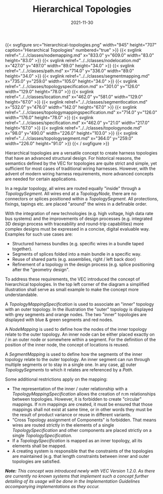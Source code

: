 ﻿---
title: Hierarchical Topologies
toc: false
type: specs
layout: diagram
date: "2021-11-30"
draft: false
specification: VEC
version: 2.0.0-rc1
documentType: "Recommendation"
elementType: Diagram
classes:
  - NodeMapping
  - NodeLocation
  - Path
  - SegmentMapping
  - TopologySpecification
  - Location
  - SegmentLocation
  - TopologyMappingSpecification
  - Specification
  - TopologyNode
  - TopologySegment
menu:
  VEC-2.0.0-rc1:    
    parent: topology-and-geometry
    identifier: topology-and-geometry/hierarchical-topologies
    weight: 1009003 

# Prev/next pager order (if `docs_section_pager` enabled in `params.toml`)
weight: 1009003
---
{{< svgfigure src="hierarchical-topologies.png" width="945" height="707" caption="Hierarchical Topologies" numbered="true" >}}
  {{< svglink relref="../../classes/nodemapping.md" x="833.0" y="609.0" width="83.0" height="83.0" >}}
  {{< svglink relref="../../classes/nodelocation.md" x="427.0" y="497.0" width="89.0" height="34.0" >}}
  {{< svglink relref="../../classes/path.md" x="714.0" y="336.0" width="89.0" height="34.0" >}}
  {{< svglink relref="../../classes/segmentmapping.md" x="735.0" y="259.0" width="105.0" height="34.0" >}}
  {{< svglink relref="../../classes/topologyspecification.md" x="301.0" y="126.0" width="129.0" height="78.0" >}}
  {{< svglink relref="../../classes/location.md" x="462.0" y="581.0" width="129.0" height="67.0" >}}
  {{< svglink relref="../../classes/segmentlocation.md" x="532.0" y="476.0" width="142.0" height="67.0" >}}
  {{< svglink relref="../../classes/topologymappingspecification.md" x="714.0" y="126.0" width="176.0" height="78.0" >}}
  {{< svglink relref="../../classes/specification.md" x="462.0" y="21.0" width="217.0" height="67.0" >}}
  {{< svglink relref="../../classes/topologynode.md" x="98.0" y="490.0" width="226.0" height="103.0" >}}
  {{< svglink relref="../../classes/topologysegment.md" x="364.0" y="259.0" width="226.0" height="91.0" >}}
{{< / svgfigure >}}
<p> Hierarchical topologies are a versatile concept to create harness topologies that have an advanced structural design. For historical reasons, the semantics defined by the VEC&#160;for topologies are quite strict and simple, yet sufficient for most cases of traditional wiring harnesses. However, with the advent of modern wiring harness requirements, more advanced concepts are needed for certain applications.      </p>      <p> In a regular topology, all wires are routed equally &quot;inside&quot;&#160;through a <i>TopologySegment.</i> All wires end at a <i>TopologyNode, </i>there are no connectors or splices positioned within a <i>TopologySegment.</i> All protections, fixings, tapings etc. are placed &quot;around&quot; the wires in a definable order.      </p>      <p> With the integration of new technologies (e.g. high voltage, high data rate bus systems) and the improvements of design processes (e.g. integrated 3D design process with traceability and round-trip capabilities) more complex designs must be expressed in a concise, digital evaluable way. Examples for such use cases are:      </p>      <ul>       <li> Structured harness bundles (e.g. specific wires in a bundle taped together).        </li>       <li> Segments of splices folded into a main bundle in a specific way.        </li>       <li> Reuse of shared parts (e.g. assemblies, right /&#160;left back door)        </li>       <li> Refinement of a topology in the design process (e.g. splice positioning after the &quot;geometry design&quot;.        </li>     </ul>     <p> To address these requirements, the VEC&#160;introduced the concept of hierarchical topologies. In the top left corner of the diagram a simplified illustration shall serve as small example to make the concept more understandable.      </p>      <p> A <i>TopologyMappingSpecification</i> is used to associate an &quot;inner&quot;&#160;topology with an outer topology. In the illustration the &quot;outer&quot; topology is displayed with grey segments and orange nodes. The two &quot;inner&quot; topologies are displayed with blue &amp;&#160;green segments and red nodes.      </p>      <p> A <i>NodeMapping</i> is used to define how the nodes of the inner topology relate to the outer topology. An inner node can be either placed exactly on /&#160;in an outer node or somewhere within a segment. For the definition of the position of the inner node, the concept of locations is reused.      </p>      <p> A <i>SegmentMapping</i> is used to define how the segments of the inner topology relate to the outer topology. An inner segment can run through multiple segments or to stay in a single one. In any case, <u>all</u> outer <i>TopologySegments</i> to which it relates are referenced by a <i>Path</i>.      </p>      <p> Some additional restrictions apply on the mapping:      </p>      <ul>       <li> The representation of the inner /&#160;outer relationship with a <i>TopologyMappingSpecification</i> allows the creation of n:m relationships between topologies. However, it is forbidden to create &quot;circular&quot; mappings. If n:m mappings are created, it must be ensured that those mappings shall not exist at same time, or in other words they must be the result of product variance or reuse in different variants.        </li>       <li> &quot;Cross Topology assignment of Components&quot;&#160;is forbidden. That means wires are routed strictly in the elements of a single <i>TopologySpecification</i> and other components are placed strictly on a single <i>TopologySpecification.</i>        </li>       <li> If a <i>TopologySpecification </i>is mapped as an inner topology, all its elements shall be mapped.        </li>       <li> A creating system is responsible that the constraints of the topologies are maintained (e.g. that length constraints between inner and outer topologies are satisfied.        </li>     </ul>     <p> <i><b>Note:</b> This concept was introduced newly with VEC Version 1.2.0. As there are currently no known systems that implement such a concept further detailing of its usage will be done in the Implementation Guidelines accompanying implementations as they occur.</i>      </p>      <p> &#160;      </p>